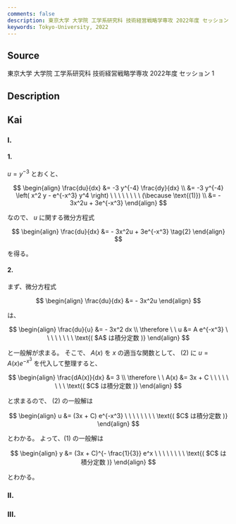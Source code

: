 ```yaml
---
comments: false
description: 東京大学 大学院 工学系研究科 技術経営戦略学専攻 2022年度 セッション 1
keywords: Tokyo-University, 2022
---
```


## **Source**
東京大学 大学院 工学系研究科 技術経営戦略学専攻 2022年度 セッション 1

## **Description**

## **Kai**
### I.
#### 1.
$u=y^{-3}$ とおくと、

$$
\begin{align}
\frac{du}{dx}
&= -3 y^{-4} \frac{dy}{dx}
\\
&= -3 y^{-4} \left( x^2 y - e^{-x^3} y^4 \right)
\ \ \ \ \ \ \ \ (\because \text{(1)})
\\
&= - 3x^2u + 3e^{-x^3}
\end{align}
$$

なので、 $u$ に関する微分方程式

$$
\begin{align}
\frac{du}{dx} &= - 3x^2u + 3e^{-x^3}
\tag{2}
\end{align}
$$

を得る。

#### 2.
まず、微分方程式

$$
\begin{align}
\frac{du}{dx} &= - 3x^2u
\end{align}
$$

は、

$$
\begin{align}
\frac{du}{u} &= - 3x^2 dx
\\
\therefore \ \ 
u &= A e^{-x^3}
\ \ \ \ \ \ \ \ \text{( $A$ は積分定数 )}
\end{align}
$$

と一般解が求まる。
そこで、 $A(x)$ を $x$ の適当な関数として、 (2) に $u=A(x)e^{-x^3}$ を代入して整理すると、

$$
\begin{align}
\frac{dA(x)}{dx} &= 3
\\
\therefore \ \ 
A(x) &= 3x + C
\ \ \ \ \ \ \ \ \text{( $C$ は積分定数 )}
\end{align}
$$

と求まるので、 (2) の一般解は

$$
\begin{align}
u &= (3x + C) e^{-x^3}
\ \ \ \ \ \ \ \ \text{( $C$ は積分定数 )}
\end{align}
$$

とわかる。
よって、(1) の一般解は

$$
\begin{align}
y &= (3x + C)^{- \frac{1}{3}} e^x
\ \ \ \ \ \ \ \ \text{( $C$ は積分定数 )}
\end{align}
$$

とわかる。

### II.

### III.